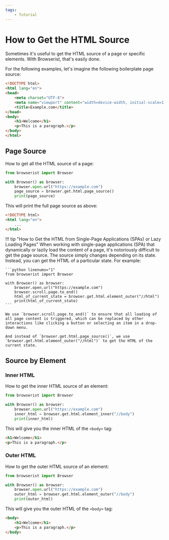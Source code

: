 ```yaml
---
tags:
    - Tutorial
---
```


# How to Get the HTML Source
Sometimes it's useful to get the HTML source of a page or specific elements. With Browserist, that's easily done.

For the following examples, let's imagine the following boilerplate page source:

```html
<!DOCTYPE html>
<html lang="en">
<head>
    <meta charset="UTF-8">
    <meta name="viewport" content="width=device-width, initial-scale=1.0">
    <title>Example.com</title>
</head>
<body>
    <h1>Welcome</h1>
    <p>This is a paragraph.</p>
</body>
</html>
```

## Page Source
How to get all the HTML source of a page:

```python linenums="1"
from browserist import Browser

with Browser() as browser:
    browser.open.url("https://example.com")
    page_source = browser.get.html.page_source()
    print(page_source)
```

This will print the full page source as above:

```html
<!DOCTYPE html>
<html lang="en">
    ...
</html>
```

!!! tip "How to Get the HTML from Single-Page Applications (SPAs) or Lazy Loading Pages"
    When working with single-page applications (SPA) that dynamically or lazily load the content of a page, it's notoriously difficult to get the page source. The source simply changes depending on its state. Instead, you can get the HTML of a particular state. For example:

    ```python linenums="1"
    from browserist import Browser

    with Browser() as browser:
        browser.open.url("https://example.com")
        browser.scroll.page.to_end()
        html_of_current_state = browser.get.html.element_outer("//html")
        print(html_of_current_state)
    ```

    We use `browser.scroll.page.to_end()` to ensure that all loading of all page content is triggered, which can be replaced by other interactions like clicking a button or selecting an item in a drop-down menu.

    And instead of `browser.get.html.page_source()`, we use `browser.get.html.element_outer("//html")` to get the HTML of the current state.

## Source by Element
### Inner HTML
How to get the inner HTML source of an element:

```python linenums="1"
from browserist import Browser

with Browser() as browser:
    browser.open.url("https://example.com")
    inner_html = browser.get.html.element_inner("//body")
    print(inner_html)
```

This will give you the inner HTML of the `<body>` tag:

```html
<h1>Welcome</h1>
<p>This is a paragraph.</p>
```

### Outer HTML
How to get the outer HTML source of an element:

```python linenums="1"
from browserist import Browser

with Browser() as browser:
    browser.open.url("https://example.com")
    outer_html = browser.get.html.element_outer("//body")
    print(outer_html)
```

This will give you the outer HTML of the `<body>` tag:

```html
<body>
    <h1>Welcome</h1>
    <p>This is a paragraph.</p>
</body>
```
